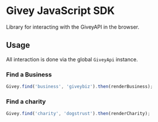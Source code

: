 # Givey JavaScript SDK

Library for interacting with the GiveyAPI in the browser.


## Usage

All interaction is done via the global ```GiveyApi``` instance.


### Find a Business

``` js
Givey.find('business', 'giveybiz').then(renderBusiness);
```

### Find a charity

``` js
Givey.find('charity', 'dogstrust').then(renderCharity);
```
